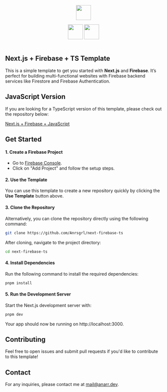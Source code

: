 <div align="center">
<img src="https://uxwing.com/wp-content/themes/uxwing/download/brands-and-social-media/nextjs-icon.png" alt="" height="48" width="48" />
  <p></p>
<img src="https://cdn4.iconfinder.com/data/icons/google-i-o-2016/512/google_firebase-2-512.png" alt="" height="48"  />
<img src="https://upload.wikimedia.org/wikipedia/commons/thumb/4/4c/Typescript_logo_2020.svg/2048px-Typescript_logo_2020.svg.png" alt="" height="48" width="48"  />
</div>
<div align="center">
<img src="https://img.shields.io/badge/Next.js-15.1.6-blue" alt="" />
<img src="https://img.shields.io/badge/React-19.0.0-blue" alt="" />
<img src="https://img.shields.io/badge/Firebase-11.2.0-blue" alt="" />
</div>

## Next.js + Firebase + TS Template

This is a simple template to get you started with **Next.js** and **Firebase**. It’s perfect for building multi-functional websites with Firebase backend services like Firestore and Firebase Authentication.

## JavaScript Version
If you are looking for a TypeScript version of this template, please check out the repository below:

[Next.js + Firebase + JavaScript](https://github.com/Anrsgrl/next-firebase-js)

## Get Started

#### 1. Create a Firebase Project
- Go to [Firebase Console](https://console.firebase.google.com/).
- Click on "Add Project" and follow the setup steps.

#### 2. Use the Template
You can use this template to create a new repository quickly by clicking the **Use Template** button above.

#### 3. Clone the Repository

Alternatively, you can clone the repository directly using the following command:

```bash
git clone https://github.com/Anrsgrl/next-firebase-ts
```
After cloning, navigate to the project directory:
```bash
cd next-firebase-ts
```

#### 4. Install Dependencies
Run the following command to install the required dependencies:
```bash
pnpm install
```

#### 5. Run the Development Server
Start the Next.js development server with:
```bash
pnpm dev
```
Your app should now be running on http://localhost:3000.

## Contributing
Feel free to open issues and submit pull requests if you'd like to contribute to this template!

## Contact
For any inquiries, please contact me at mail@anarr.dev.
